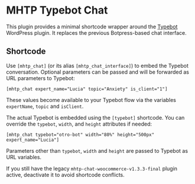 # MHTP Typebot Chat

This plugin provides a minimal shortcode wrapper around the
[Typebot](https://typebot.io) WordPress plugin. It replaces the previous
Botpress-based chat interface.

## Shortcode

Use `[mhtp_chat]` (or its alias `[mhtp_chat_interface]`) to embed the
Typebot conversation. Optional parameters can be passed and will be forwarded
as URL parameters to Typebot:

```
[mhtp_chat expert_name="Lucia" topic="Anxiety" is_client="1"]
```

These values become available to your Typebot flow via the variables
`expertName`, `topic` and `isClient`.

The actual Typebot is embedded using the `[typebot]` shortcode. You can
override the `typebot`, `width`, and `height` attributes if needed:

```
[mhtp_chat typebot="otro-bot" width="80%" height="500px" expert_name="Lucia"]
```

Parameters other than `typebot`, `width` and `height` are passed to Typebot as
URL variables.

If you still have the legacy `mhtp-chat-woocommerce-v1.3.3-final` plugin
active, deactivate it to avoid shortcode conflicts.
